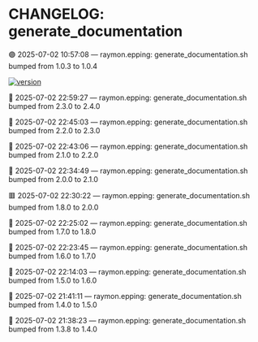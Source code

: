 # CHANGELOG: generate_documentation

🟣 2025-07-02 10:57:08 — raymon.epping: generate_documentation.sh bumped from 1.0.3 to 1.0.4

[![version](https://img.shields.io/badge/version-2.4.0-red)](https://github.com/raymonepping)

🔵 2025-07-02 22:59:27 — raymon.epping: generate_documentation.sh bumped from 2.3.0 to 2.4.0

🔵 2025-07-02 22:45:03 — raymon.epping: generate_documentation.sh bumped from 2.2.0 to 2.3.0

🔵 2025-07-02 22:43:06 — raymon.epping: generate_documentation.sh bumped from 2.1.0 to 2.2.0

🔵 2025-07-02 22:34:49 — raymon.epping: generate_documentation.sh bumped from 2.0.0 to 2.1.0

🟥 2025-07-02 22:30:22 — raymon.epping: generate_documentation.sh bumped from 1.8.0 to 2.0.0

🔵 2025-07-02 22:25:02 — raymon.epping: generate_documentation.sh bumped from 1.7.0 to 1.8.0

🔵 2025-07-02 22:23:45 — raymon.epping: generate_documentation.sh bumped from 1.6.0 to 1.7.0

🔵 2025-07-02 22:14:03 — raymon.epping: generate_documentation.sh bumped from 1.5.0 to 1.6.0

🔵 2025-07-02 21:41:11 — raymon.epping: generate_documentation.sh bumped from 1.4.0 to 1.5.0

🔵 2025-07-02 21:38:23 — raymon.epping: generate_documentation.sh bumped from 1.3.8 to 1.4.0

